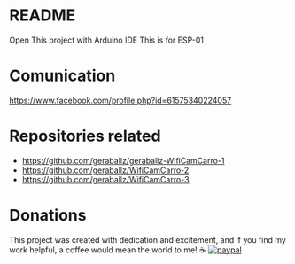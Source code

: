 # README #

Open This project with Arduino IDE
This is for ESP-01

# Comunication #
https://www.facebook.com/profile.php?id=61575340224057

# Repositories related #
- https://github.com/geraballz/geraballz-WifiCamCarro-1
- https://github.com/geraballz/WifiCamCarro-2
- https://github.com/geraballz/WifiCamCarro-3

# Donations #
This project was created with dedication and excitement, and if you find my work helpful, a coffee would mean the world to me! ☕
[![paypal](https://www.paypalobjects.com/en_US/i/btn/btn_donateCC_LG.gif)](https://paypal.me/gerardohre)
